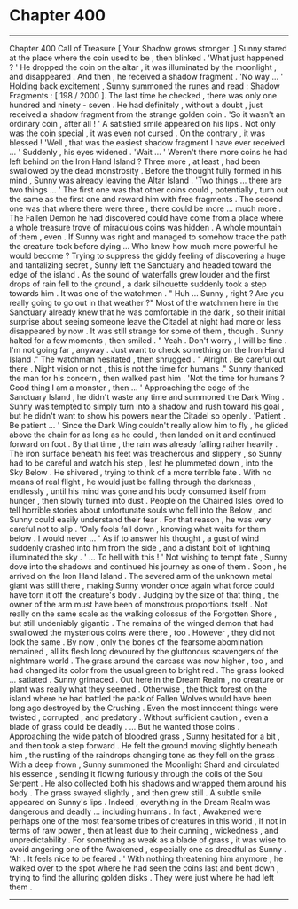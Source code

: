
# Chapter 400


---

Chapter 400 Call of Treasure
[ Your Shadow grows stronger .]
Sunny stared at the place where the coin used to be , then blinked .
'What just happened ? '
He dropped the coin on the altar , it was illuminated by the moonlight , and disappeared . And then , he received a shadow fragment .
'No way … '
Holding back excitement , Sunny summoned the runes and read :
Shadow Fragments : [ 198 / 2000 ].
The last time he checked , there was only one hundred and ninety - seven . He had definitely , without a doubt , just received a shadow fragment from the strange golden coin .
'So it wasn't an ordinary coin , after all ! '
A satisfied smile appeared on his lips .
Not only was the coin special , it was even not cursed . On the contrary , it was blessed !
'Well , that was the easiest shadow fragment I have ever received … '
Suddenly , his eyes widened .
'Wait … '
Weren't there more coins he had left behind on the Iron Hand Island ? Three more , at least , had been swallowed by the dead monstrosity .
Before the thought fully formed in his mind , Sunny was already leaving the Altar Island .
'Two things … there are two things … '
The first one was that other coins could , potentially , turn out the same as the first one and reward him with free fragments . The second one was that where there were three , there could be more … much more .
The Fallen Demon he had discovered could have come from a place where a whole treasure trove of miraculous coins was hidden . A whole mountain of them , even . If Sunny was right and managed to somehow trace the path the creature took before dying …
Who knew how much more powerful he would become ?
Trying to suppress the giddy feeling of discovering a huge and tantalizing secret , Sunny left the Sanctuary and headed toward the edge of the island . As the sound of waterfalls grew louder and the first drops of rain fell to the ground , a dark silhouette suddenly took a step towards him .
It was one of the watchmen .
" Huh … Sunny , right ? Are you really going to go out in that weather ?"
Most of the watchmen here in the Sanctuary already knew that he was comfortable in the dark , so their initial surprise about seeing someone leave the Citadel at night had more or less disappeared by now . It was still strange for some of them , though .
Sunny halted for a few moments , then smiled .
" Yeah . Don't worry , I will be fine . I'm not going far , anyway . Just want to check something on the Iron Hand Island ."
The watchman hesitated , then shrugged .
" Alright . Be careful out there . Night vision or not , this is not the time for humans ."
Sunny thanked the man for his concern , then walked past him .
'Not the time for humans ? Good thing I am a monster , then … '
Approaching the edge of the Sanctuary Island , he didn't waste any time and summoned the Dark Wing . Sunny was tempted to simply turn into a shadow and rush toward his goal , but he didn't want to show his powers near the Citadel so openly .
'Patient . Be patient … '
Since the Dark Wing couldn't really allow him to fly , he glided above the chain for as long as he could , then landed on it and continued forward on foot . By that time , the rain was already falling rather heavily . The iron surface beneath his feet was treacherous and slippery , so Sunny had to be careful and watch his step , lest he plummeted down , into the Sky Below .
He shivered , trying to think of a more terrible fate . With no means of real flight , he would just be falling through the darkness , endlessly , until his mind was gone and his body consumed itself from hunger , then slowly turned into dust .
People on the Chained Isles loved to tell horrible stories about unfortunate souls who fell into the Below , and Sunny could easily understand their fear . For that reason , he was very careful not to slip .
'Only fools fall down , knowing what waits for them below . I would never … '
As if to answer his thought , a gust of wind suddenly crashed into him from the side , and a distant bolt of lightning illuminated the sky .
' ... To hell with this ! '
Not wishing to tempt fate , Sunny dove into the shadows and continued his journey as one of them .
Soon , he arrived on the Iron Hand Island .
The severed arm of the unknown metal giant was still there , making Sunny wonder once again what force could have torn it off the creature's body . Judging by the size of that thing , the owner of the arm must have been of monstrous proportions itself . Not really on the same scale as the walking colossus of the Forgotten Shore , but still undeniably gigantic .
The remains of the winged demon that had swallowed the mysterious coins were there , too .
However , they did not look the same .
By now , only the bones of the fearsome abomination remained , all its flesh long devoured by the gluttonous scavengers of the nightmare world . The grass around the carcass was now higher , too , and had changed its color from the usual green to bright red .
The grass looked … satiated .
Sunny grimaced .
Out here in the Dream Realm , no creature or plant was really what they seemed . Otherwise , the thick forest on the island where he had battled the pack of Fallen Wolves would have been long ago destroyed by the Crushing .
Even the most innocent things were twisted , corrupted , and predatory . Without sufficient caution , even a blade of grass could be deadly .
… But he wanted those coins .
Approaching the wide patch of bloodred grass , Sunny hesitated for a bit , and then took a step forward . He felt the ground moving slightly beneath him , the rustling of the raindrops changing tone as they fell on the grass .
With a deep frown , Sunny summoned the Moonlight Shard and circulated his essence , sending it flowing furiously through the coils of the Soul Serpent . He also collected both his shadows and wrapped them around his body .
The grass swayed slightly , and then grew still .
A subtle smile appeared on Sunny's lips .
Indeed , everything in the Dream Realm was dangerous and deadly … including humans . In fact , Awakened were perhaps one of the most fearsome tribes of creatures in this world , if not in terms of raw power , then at least due to their cunning , wickedness , and unpredictability .
For something as weak as a blade of grass , it was wise to avoid angering one of the Awakened , especially one as dreadful as Sunny .
'Ah . It feels nice to be feared . '
With nothing threatening him anymore , he walked over to the spot where he had seen the coins last and bent down , trying to find the alluring golden disks .
They were just where he had left them .

---

